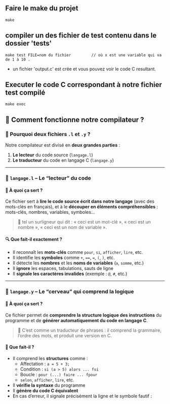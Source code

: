 ##  Faire le make du projet
```
make
```

##  compiler un des fichier de test contenu dans le dossier 'tests'
```
make test FILE=nom du fichier         // où x est une variable qui va de 1 à 10 . 
```
-   un fichier 'output.c' est crée et vous pouvez voir le code C resultant.

##  Executer le code C correspondant à notre fichier test compilé
```
make exec
```


## 🧩 Comment fonctionne notre compilateur ?

### 🔧 Pourquoi deux fichiers `.l` et `.y` ?

Notre compilateur est divisé en **deux grandes parties** :

1. **Le lecteur** du code source (`langage.l`)
2. **Le traducteur** du code en langage C (`langage.y`)

---

### 🔹 `langage.l` – Le “lecteur” du code

#### 📌 À quoi ça sert ?

Ce fichier sert à **lire le code source écrit dans notre langage** (avec des mots-clés en français), et à le **découper en éléments compréhensibles** : mots-clés, nombres, variables, symboles...

> 📖 tel un surligneur qui dit : « ceci est un mot-clé », « ceci est un nombre », « ceci est un nom de variable ».

#### 🔍 Que fait-il exactement ?

- Il reconnaît les **mots-clés** comme `pour`, `si`, `afficher`, `lire`, etc.
- Il identifie les **symboles** comme `+`, `==`, `=`, `(`, `)`, etc.
- Il détecte les **nombres** et les **noms de variables** (`a`, `somme`, etc.)
- Il **ignore** les espaces, tabulations, sauts de ligne
- Il **signale les caractères invalides** (exemple : `@`, `#`, etc.)

---

### 🔸 `langage.y` – Le “cerveau” qui comprend la logique

#### 📌 À quoi ça sert ?

Ce fichier permet de **comprendre la structure logique des instructions** du programme et de **générer automatiquement du code en langage C**.

> 🧠 C’est comme un traducteur de phrases : il comprend la grammaire, l’ordre des mots, et produit une version en C.

#### 🧱 Que fait-il ?

- Il comprend les **structures** comme :
  - Affectation : `a = 5 + 3;`
  - Condition : `si (a > 5) alors ... fsi`
  - Boucle : `pour (...) faire ... fpour`
  - `selon`, `afficher`, `lire`, etc.
- Il **vérifie la syntaxe** du programme
- Il **génère du code C équivalent**
- En cas d’erreur, il signale précisément la ligne et le symbole fautif :
